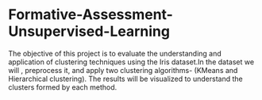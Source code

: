 # Formative-Assessment-Unsupervised-Learning
The objective of this project is to evaluate the understanding and application of clustering techniques using the Iris dataset.In the dataset we will , preprocess it, and apply two clustering algorithms- (KMeans and Hierarchical clustering). The results will be visualized to understand the clusters formed by each method.
